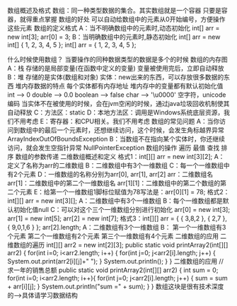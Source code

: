 数组概述及格式
数组：同一种类型数据的集合。其实数组就是一个容器
只要是容器，就得重点掌握
数组的好处
可以自动给数组中的元素从0开始编号，方便操作这些元素
数组的定义格式
A：当不明确数组中的元素时,动态初始化
    int[] arr = new int[3];
    arr[0] = 3;
B：当明确数组中的元素时,静态初始化
    int[] arr = new int[] { 1, 2, 3, 4, 5 };
    int[] arr = { 1, 2, 3, 4, 5 };

什么时候使用数组？
当要操作的同种数据类型的数据是多个的时候
数组的内存图
A：栈
存储的是局部变量(在函数中定义的变量)
变量被使用完后，立即自动释放
B：堆
存储的是实体(数组和对象)
实体：new出来的东西，可以存放很多数据的东西
堆内存数据的特点
每个实体都有内存地址
堆内存中的变量都有默认初始化值
int --> 0
double --> 0.0
boolean --> false
char --> '\u0000' 空字符，unicode编码
当实体不在被使用的时候，会在jvm空闲的时候，通过java垃圾回收机制使其自动释放
C：方法区：static
D：本地方法区：调用是Windows系统底层资源，我们不用考虑
E：寄存器：和CPU相关。我们不用考虑
数组的常见问题
A：当你访问到数组中的最后一个元素时，还想继续访问，这个时候，会发生角标越界异常
ArrayIndexOutOfBoundsException
B：当数组不在指向某个实体时，你还继续访问，就会发生空指针异常
NullPointerException
数组的操作
遍历
最值
查找
排序
数组的参数传递
二维数组概述和定义
格式1：int[][] arr = new int[3][2];
A：定义了名称为arr的二维数组
B：二维数组中有3个一维数组
C：每一个一维数组中有2个元素
D：一维数组的名称分别为arr[0], arr[1], arr[2]
arr：二维数组名
arr[1]：二维数组中的第二个一维数组名
arr[1][1]：二维数组中的第二个数组的第二个元素
E：给第一个一维数组1脚标位赋值为78写法是：arr[0][1] = 78;
格式2：int[][] arr = new int[3][];
A：二维数组中有3个一维数组
B：每个一维数组都是默认初始化值null
C：可以对这个三个一维数组分别进行初始化
arr[0] = new int[3];
arr[1] = new int[5];
arr[2] = new int[7];
格式3：int[][] arr = { { 3,8,2 }, { 2,7 }, { 9,0,1,6 } }; arr[2].length;
A：二维数组有3个一维数组
B：
第一个一维数组有3个元素
第二个一维数组有2个元素
第三个一维数组有4个元素
二维数组的应用
二维数组的遍历
int[][] arr2 = new int[2][3];
public static void printArray2(int[][] arr2) {
    for(int i=0; i<arr2.length; i++) {
        for(int j=0; j<arr2[i].length; j++) {
            System.out.print(arr2[i][j]+" ");
        }
        System.out.println();
    }
}
二维数组的应用
// 求一年的销售总额
public static void printArray2(int[][] arr2) {
    int sum = 0;
    for(int i=0; i<arr2.length; i++){
        for(int j=0; j<arr2[i].length; j++) {
            sum = sum + arr[i][j];
        }
        System.out.println("sum =" + sum);
    }
}
数组这块是很有技术深度的-->具体请学习数据结构